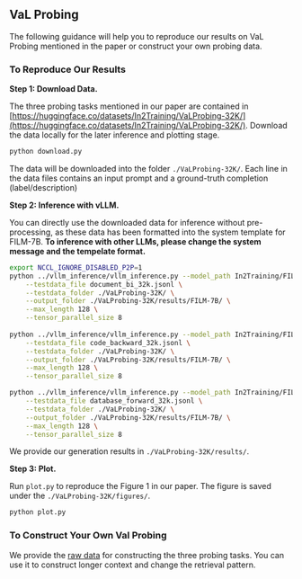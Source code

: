 ## VaL Probing

The following guidance will help you to reproduce our results on VaL Probing mentioned in the paper or construct your own probing data.

### To Reproduce Our Results

**Step 1: Download Data.**

The three probing tasks mentioned in our paper are contained in [https://huggingface.co/datasets/In2Training/VaLProbing-32K/](https://huggingface.co/datasets/In2Training/VaLProbing-32K/).
Download the data locally for the later inference and plotting stage.
```bash
python download.py
```
The data will be downloaded into the folder `./VaLProbing-32K/`.
Each line in the data files contains an input prompt and a ground-truth completion (label/description)

**Step 2: Inference with vLLM.**

You can directly use the downloaded data for inference without pre-processing, as these data has been formatted into the system template for FILM-7B.
**To inference with other LLMs, please change the system message and the tempelate format.**
```bash
export NCCL_IGNORE_DISABLED_P2P=1
python ../vllm_inference/vllm_inference.py --model_path In2Training/FILM-7B \
    --testdata_file document_bi_32k.jsonl \
    --testdata_folder ./VaLProbing-32K/ \
    --output_folder ./VaLProbing-32K/results/FILM-7B/ \
    --max_length 128 \
    --tensor_parallel_size 8
    
python ../vllm_inference/vllm_inference.py --model_path In2Training/FILM-7B \
    --testdata_file code_backward_32k.jsonl \
    --testdata_folder ./VaLProbing-32K/ \
    --output_folder ./VaLProbing-32K/results/FILM-7B/ \
    --max_length 128 \
    --tensor_parallel_size 8

python ../vllm_inference/vllm_inference.py --model_path In2Training/FILM-7B \
    --testdata_file database_forward_32k.jsonl \
    --testdata_folder ./VaLProbing-32K/ \
    --output_folder ./VaLProbing-32K/results/FILM-7B/ \
    --max_length 128 \
    --tensor_parallel_size 8
```

We provide our generation results in `./VaLProbing-32K/results/`.

**Step 3: Plot.**

Run `plot.py` to reproduce the Figure 1 in our paper.
The figure is saved under the `./VaLProbing-32K/figures/`.
```bash
python plot.py
```



### To Construct Your Own Val Probing

We provide the [raw data](./pieces) for constructing the three probing tasks.
You can use it to construct longer context and change the retrieval pattern.




